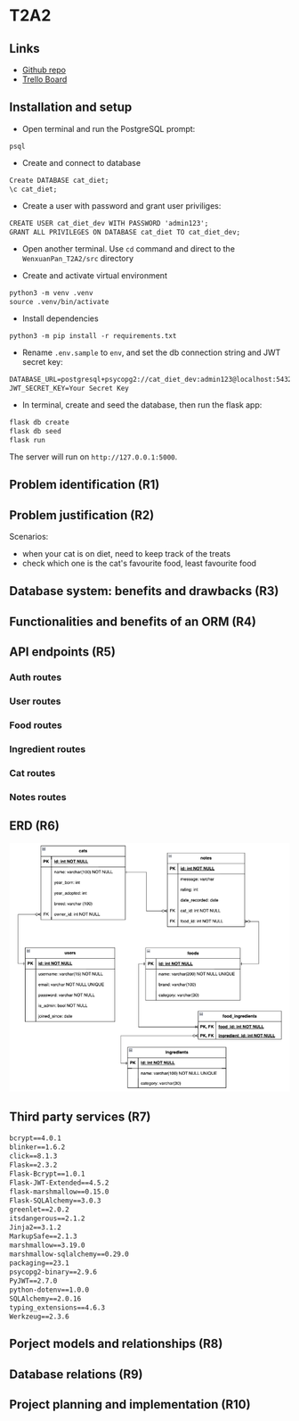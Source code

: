 # T2A2

## Links

- [Github repo](https://github.com/wenxuan-pan/WenxuanPan_T2A2)
- [Trello Board](https://trello.com/b/IJJ0hY8f/t2a2-implementation-plan)

## Installation and setup

- Open terminal and run the PostgreSQL prompt:

```
psql
```

- Create and connect to database

```
Create DATABASE cat_diet;
\c cat_diet;
```

- Create a user with password and grant user priviliges:

```
CREATE USER cat_diet_dev WITH PASSWORD 'admin123';
GRANT ALL PRIVILEGES ON DATABASE cat_diet TO cat_diet_dev;
```

- Open another terminal. Use `cd` command and direct to the `WenxuanPan_T2A2/src` directory

- Create and activate virtual environment

```
python3 -m venv .venv
source .venv/bin/activate
```

- Install dependencies

```
python3 -m pip install -r requirements.txt
```

- Rename `.env.sample` to `env`, and set the db connection string and JWT secret key:

```
DATABASE_URL=postgresql+psycopg2://cat_diet_dev:admin123@localhost:5432/cat_diet
JWT_SECRET_KEY=Your Secret Key
```

- In terminal, create and seed the database, then run the flask app:

```
flask db create
flask db seed
flask run
```

The server will run on `http://127.0.0.1:5000`.

## Problem identification (R1)

## Problem justification (R2)

Scenarios:

- when your cat is on diet, need to keep track of the treats
- check which one is the cat's favourite food, least favourite food

## Database system: benefits and drawbacks (R3)

## Functionalities and benefits of an ORM (R4)

## API endpoints (R5)

### Auth routes

### User routes

### Food routes

### Ingredient routes

### Cat routes

### Notes routes

## ERD (R6)

![ERD for Cat Diet API](./docs/erd.png)

## Third party services (R7)

```
bcrypt==4.0.1
blinker==1.6.2
click==8.1.3
Flask==2.3.2
Flask-Bcrypt==1.0.1
Flask-JWT-Extended==4.5.2
flask-marshmallow==0.15.0
Flask-SQLAlchemy==3.0.3
greenlet==2.0.2
itsdangerous==2.1.2
Jinja2==3.1.2
MarkupSafe==2.1.3
marshmallow==3.19.0
marshmallow-sqlalchemy==0.29.0
packaging==23.1
psycopg2-binary==2.9.6
PyJWT==2.7.0
python-dotenv==1.0.0
SQLAlchemy==2.0.16
typing_extensions==4.6.3
Werkzeug==2.3.6
```

## Porject models and relationships (R8)

## Database relations (R9)

## Project planning and implementation (R10)

